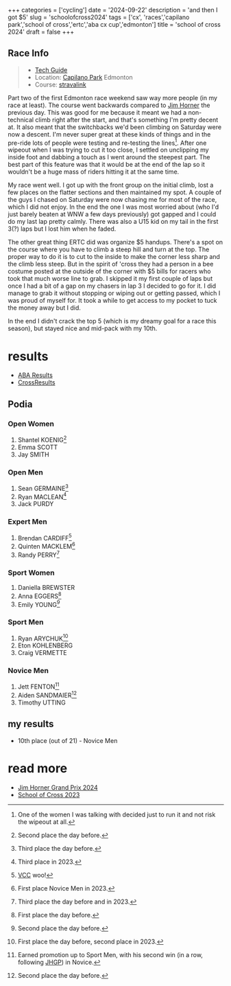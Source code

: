 +++
categories = ['cycling']
date = '2024-09-22'
description = 'and then I got $5'
slug = 'schoolofcross2024'
tags = ['cx', 'races','capilano park','school of cross','ertc','aba cx cup','edmonton']
title = 'school of cross 2024'
draft = false
+++

## Race Info

> * [Tech Guide](https://www.ertc.org/soc) 
> * Location: [Capilano Park](/../capilanopark/) Edmonton
> * Course: [stravalink](https://www.strava.com/segments/37856148)

Part two of the first Edmonton race weekend saw way more people (in my race at least). The course went backwards compared to [Jim Horner](../jimhornergrandprix2024/) the previous day. This was good for me because it meant we had a non-technical climb right after the start, and that's something I'm pretty decent at. It also meant that the switchbacks we'd been climbing on Saturday were now a descent. I'm never super great at these kinds of things and in the pre-ride lots of people were testing and re-testing the lines[^1]. After one wipeout when I was trying to cut it too close, I settled on unclipping my inside foot and dabbing a touch as I went around the steepest part. The best part of this feature was that it would be at the end of the lap so it wouldn't be a huge mass of riders hitting it at the same time.

[^1]: One of the women I was talking with decided just to run it and not risk the wipeout at all. 

My race went well. I got up with the front group on the initial climb, lost a few places on the flatter sections and then maintained my spot. A couple of the guys I chased on Saturday were now chasing me for most of the race, which I did not enjoy. In the end the one I was most worried about (who I'd just barely beaten at WNW a few days previously) got gapped and I could do my last lap pretty calmly. There was also a U15 kid on my tail in the first 3(?) laps but I lost him when he faded.

The other great thing ERTC did was organize $5 handups. There's a spot on the course where you have to climb a steep hill and turn at the top. The proper way to do it is to cut to the inside to make the corner less sharp and the climb less steep. But in the spirit of 'cross they had a person in a bee costume posted at the outside of the corner with $5 bills for racers who took that much worse line to grab. I skipped it my first couple of laps but once I had a bit of a gap on my chasers in lap 3 I decided to go for it. I did manage to grab it without stopping or wiping out or getting passed, which I was proud of myself for. It took a while to get access to my pocket to tuck the money away but I did.

In the end I didn't crack the top 5 (which is my dreamy goal for a race this season), but stayed nice and mid-pack with my 10th.
# results

* [ABA Results](https://zone4.ca/race/2024-09-22/5c0e674c/results)
* [CrossResults](https://www.crossresults.com/race/12428)

## Podia

### Open Women

1. Shantel KOENIG[^2]
2. Emma SCOTT
3. Jay SMITH

[^2]: Second place the day before.
### Open Men

1. Sean GERMAINE[^3]
2. Ryan MACLEAN[^4]
3. Jack PURDY

[^3]: Third place the day before.
[^4]: Third place in 2023.

### Expert Men

1. Brendan CARDIFF[^5]
2. Quinten MACKLEM[^6]
3. Randy PERRY[^7]

[^5]: [VCC](../vcc/) woo!
[^6]: First place Novice Men in 2023.
[^7]: Third place the day before and in 2023.

### Sport Women

1. Daniella BREWSTER
2. Anna EGGERS[^8]
3. Emily YOUNG[^9]

[^8]: First place the day before.
[^9]: Second place the day before.

### Sport Men

1. Ryan ARYCHUK[^10]
2. Eton KOHLENBERG
3. Craig VERMETTE

[^10]: First place the day before, second place in 2023.

### Novice Men

1. Jett FENTON[^11]
2. Aiden SANDMAIER[^12]
3. Timothy UTTING

[^11]: Earned promotion up to Sport Men, with his second win (in a row, following [JHGP](../jimhornergrandprix2024/)) in Novice.
[^12]: Second place the day before.
## my results

* 10th place (out of 21) - Novice Men

# read more

* [Jim Horner Grand Prix 2024](../jimhornergrandprix2024/)
* [School of Cross 2023](../schoolofcross2023/)